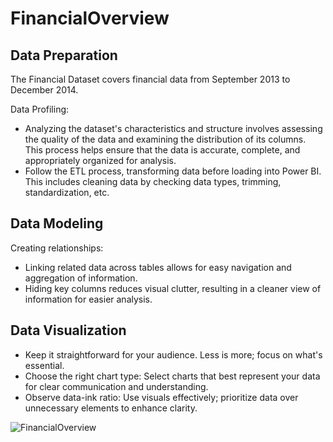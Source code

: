 # FinancialOverview


## Data Preparation
The Financial Dataset covers financial data from September 2013 to December 2014.

Data Profiling: 
- Analyzing the dataset's characteristics and structure involves assessing the quality of the data and examining the distribution of its columns. This process helps ensure that the data is accurate, complete, and appropriately organized for analysis.
- Follow the ETL process, transforming data before loading into Power BI. This includes cleaning data by checking data types, trimming, standardization, etc.

## Data Modeling
Creating relationships: 
- Linking related data across tables allows for easy navigation and aggregation of information.
- Hiding key columns reduces visual clutter, resulting in a cleaner view of information for easier analysis.

## Data Visualization
- Keep it straightforward for your audience. Less is more; focus on what's essential.
- Choose the right chart type: Select charts that best represent your data for clear communication and understanding.
- Observe data-ink ratio: Use visuals effectively; prioritize data over unnecessary elements to enhance clarity.

![FinancialOverview](https://github.com/ochengco-paolo/FinancialOverview/assets/140794262/3f4325b3-838c-4f31-8d00-acd940801662)
